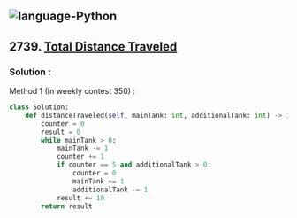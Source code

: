 ![language-Python](https://img.shields.io/badge/%20-Python-ffd43b?style=for-the-badge&logo=PYTHON)
---

## 2739. [Total Distance Traveled](https://leetcode.com/problems/total-distance-traveled)

### Solution :

Method 1 (In weekly contest 350) :
```python
class Solution:
    def distanceTraveled(self, mainTank: int, additionalTank: int) -> int:
        counter = 0
        result = 0
        while mainTank > 0:
            mainTank -= 1
            counter += 1
            if counter == 5 and additionalTank > 0:
                counter = 0
                mainTank += 1
                additionalTank -= 1
            result += 10
        return result
```
